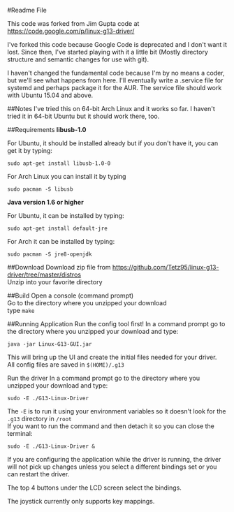 #Readme File

This code was forked from Jim Gupta code at https://code.google.com/p/linux-g13-driver/  

I've forked this code because Google Code is deprecated and I don't want it lost.  Since then, I've started playing with it a little bit (Mostly directory structure and semantic changes for use with git).  

I haven't changed the fundamental code because I'm by no means a coder, but we'll see what happens from here.  I'll eventually write a .service file for systemd and perhaps package it for the AUR.  The service file should work with Ubuntu 15.04 and above.

##Notes
I've tried this on 64-bit Arch Linux and it works so far.  I haven't tried it in 64-bit Ubuntu but it should work there, too.


##Requirements
**libusb-1.0**  

For Ubuntu, it should be installed already but if you don't have it, you can get it by typing:

    sudo apt-get install libusb-1.0-0
    
For Arch Linux you can install it by typing

    sudo pacman -S libusb

**Java version 1.6 or higher**  

For Ubuntu, it can be installed by typing:

    sudo apt-get install default-jre
    
For Arch it can be installed by typing:

    sudo pacman -S jre8-openjdk

##Download
Download zip file from https://github.com/Tetz95/linux-g13-driver/tree/master/distros  
Unzip into your favorite directory

##Build
Open a console (command prompt)  
Go to the directory where you unzipped your download  
type `make`


##Running Application
Run the config tool first!
In a command prompt go to the directory where you unzipped your download and type:  

    java -jar Linux-G13-GUI.jar

This will bring up the UI and create the initial files needed for your driver.  
All config files are saved in `$(HOME)/.g13`

Run the driver
In a command prompt go to the directory where you unzipped your download and type:  

    sudo -E ./G13-Linux-Driver

The `-E` is to run it using your environment variables so it doesn't look for the `.g13` directory in `/root`  
If you want to run the command and then detach it so you can close the terminal:

    sudo -E ./G13-Linux-Driver &

If you are configuring the application while the driver is running, the driver will not pick up changes unless you select a different bindings set or you can restart the driver.

The top 4 buttons under the LCD screen select the bindings.

The joystick currently only supports key mappings.
